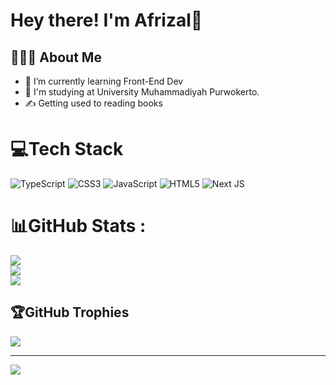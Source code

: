 # Hey there! I'm Afrizal👋
## 👨🏻‍💻 About Me
- 🔭   I’m currently learning Front-End Dev
- 💼   I'm studying at University Muhammadiyah Purwokerto.<br> 
- ✍️   Getting used to reading books

# 💻Tech Stack
![TypeScript](https://img.shields.io/badge/typescript-%23007ACC.svg?style=for-the-badge&logo=typescript&logoColor=white) ![CSS3](https://img.shields.io/badge/css3-%231572B6.svg?style=for-the-badge&logo=css3&logoColor=white) ![JavaScript](https://img.shields.io/badge/javascript-%23323330.svg?style=for-the-badge&logo=javascript&logoColor=%23F7DF1E) ![HTML5](https://img.shields.io/badge/html5-%23E34F26.svg?style=for-the-badge&logo=html5&logoColor=white) ![Next JS](https://img.shields.io/badge/Next-black?style=for-the-badge&logo=next.js&logoColor=white)
# 📊GitHub Stats :
![](https://github-readme-stats.vercel.app/api?username=cuingskot76&theme=dracula&hide_border=true&include_all_commits=true&count_private=true)<br/>
![](https://github-readme-streak-stats.herokuapp.com/?user=cuingskot76&theme=dracula&hide_border=true)<br/>
![](https://github-readme-stats.vercel.app/api/top-langs/?username=cuingskot76&theme=dracula&hide_border=true&include_all_commits=true&count_private=true&layout=compact)

## 🏆GitHub Trophies
![](https://github-trophies.vercel.app/?username=cuingskot76&theme=onedark&no-frame=false&no-bg=false&margin-w=4)

---
[![](https://visitcount.itsvg.in/api?id=cuingskot76&icon=0&color=0)](https://visitcount.itsvg.in)
